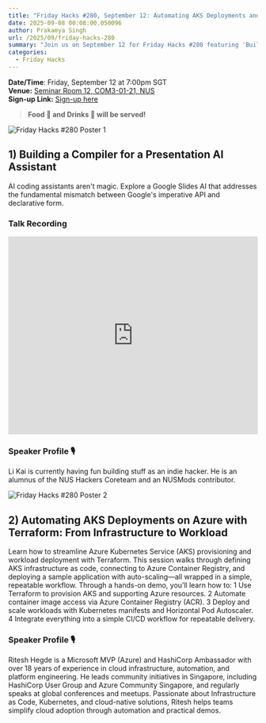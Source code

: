 ```yaml
---
title: "Friday Hacks #280, September 12: Automating AKS Deployments and Building Compilers for Presentation AI"
date: 2025-09-08 00:08:00.050096
author: Prakamya Singh
url: /2025/09/friday-hacks-280
summary: "Join us on September 12 for Friday Hacks #280 featuring 'Building a Compiler for a Presentation AI Assistant' and 'Automating AKS Deployments on Azure with Terraform: From Infrastructure to Workload'. Don't miss out on food, drinks, and insightful discussions!"
categories:
  - Friday Hacks
---
```


**Date/Time**: Friday, September 12 at 7:00pm SGT<br />
**Venue:** <a href="https://nusmods.com/venues/COM3-01-21">Seminar Room 12, COM3-01-21, NUS</a><br />
**Sign-up Link:** [Sign-up here](https://hckr.cc/fh-280-signup)<br />

> **Food 🍕 and Drinks 🧋 will be served!**

<img src="/img/2025/fh/280-1.jpeg" alt="Friday Hacks #280 Poster 1" /><br />

## 1) Building a Compiler for a Presentation AI Assistant

AI coding assistants aren't magic. Explore a Google Slides AI that addresses the fundamental mismatch between Google's imperative API and declarative form.

### Talk Recording

<div style="display: flex; justify-content: center;">
  <iframe width="720" height="400" src="https://www.youtube.com/embed/K59LU4QjpEg?si=JDxuGbdOHetKklsl" title="YouTube video player" frameborder="0" allow="accelerometer; autoplay; clipboard-write; encrypted-media; gyroscope; picture-in-picture; web-share" referrerpolicy="strict-origin-when-cross-origin" allowfullscreen></iframe>
</div>

### Speaker Profile 🎙

Li Kai is currently having fun building stuff as an indie hacker. He is an alumnus of the NUS Hackers Coreteam and an NUSMods contributor.

<img src="/img/2025/fh/280-2.jpeg" alt="Friday Hacks #280 Poster 2" /><br />

## 2) Automating AKS Deployments on Azure with Terraform: From Infrastructure to Workload

Learn how to streamline Azure Kubernetes Service (AKS) provisioning and workload deployment with Terraform. This session walks through defining AKS infrastructure as code, connecting to Azure Container Registry, and deploying a sample application with auto-scaling—all wrapped in a simple, repeatable workflow.
Through a hands-on demo, you’ll learn how to:
1 Use Terraform to provision AKS and supporting Azure resources.
2 Automate container image access via Azure Container Registry (ACR).
3 Deploy and scale workloads with Kubernetes manifests and Horizontal Pod Autoscaler.
4 Integrate everything into a simple CI/CD workflow for repeatable delivery.

### Speaker Profile 🎙️

Ritesh Hegde is a Microsoft MVP (Azure) and HashiCorp Ambassador with over 18 years of experience in cloud infrastructure, automation, and platform engineering. He leads community initiatives in Singapore, including HashiCorp User Group and Azure Community Singapore, and regularly speaks at global conferences and meetups. Passionate about Infrastructure as Code, Kubernetes, and cloud-native solutions, Ritesh helps teams simplify cloud adoption through automation and practical demos.
